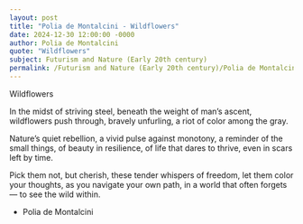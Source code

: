 ```yaml
---
layout: post
title: "Polia de Montalcini - Wildflowers"
date: 2024-12-30 12:00:00 -0000
author: Polia de Montalcini
quote: "Wildflowers"
subject: Futurism and Nature (Early 20th century)
permalink: /Futurism and Nature (Early 20th century)/Polia de Montalcini/Polia de Montalcini - Wildflowers
---
```


Wildflowers

In the midst of striving steel,
beneath the weight of man’s ascent,
wildflowers push through,
bravely unfurling,
a riot of color among the gray.

Nature’s quiet rebellion,
a vivid pulse against monotony,
a reminder of the small things,
of beauty in resilience,
of life that dares to thrive,
even in scars left by time.

Pick them not, but cherish,
these tender whispers of freedom,
let them color your thoughts,
as you navigate your own path,
in a world that often forgets—
to see the wild within.

- Polia de Montalcini
